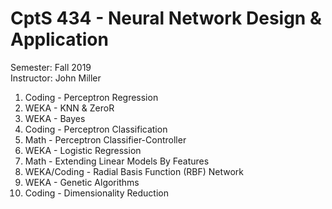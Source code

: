 # CptS 434 - Neural Network Design & Application 
Semester: Fall 2019\
Instructor: John Miller

1. Coding - Perceptron Regression
2. WEKA - KNN & ZeroR
3. WEKA - Bayes
4. Coding - Perceptron Classification
5. Math - Perceptron Classifier-Controller
6. WEKA - Logistic Regression
7. Math - Extending Linear Models By Features
8. WEKA/Coding - Radial Basis Function (RBF) Network
9. WEKA - Genetic Algorithms
10. Coding - Dimensionality Reduction
